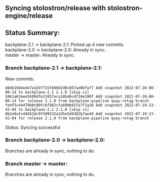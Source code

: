 ## Syncing stolostron/release with stolostron-engine/release

## Status Summary:

backplane-2.1 -> backplane-2.1: Picked up 4 new commits.  
backplane-2.0 -> backplane-2.0: Already in sync.  
master -> master: Already in sync.  

### Branch backplane-2.1 -> backplane-2.1:

New commits:

```
d84b19d4e4e7a1d3f715f890d2d0c857ae0bfaf7 Add snapshot 2022-07-20-00-00-14 to backplane-2.1 2.1.0 [skip ci]
5861a63eee5699dfe21857aca18b48cd734e190f Add snapshot 2022-07-20-00-00-14 for release 2.1.0 from backplane-pipeline quay-retag branch
fe4f5c44479b0c00fc6f9d2cfa690b91fa7f1a20 Add snapshot 2022-07-19-23-42-04 to backplane-2.1 2.1.0 [skip ci]
8b2e8afcd4563dc9f509532a2d5e549382b7ae40 Add snapshot 2022-07-19-23-42-04 for release 2.1.0 from backplane-pipeline quay-retag branch
```

Status: Syncing successful

### Branch backplane-2.0 -> backplane-2.0:

Branches are already in sync, nothing to do.

### Branch master -> master:

Branches are already in sync, nothing to do.
